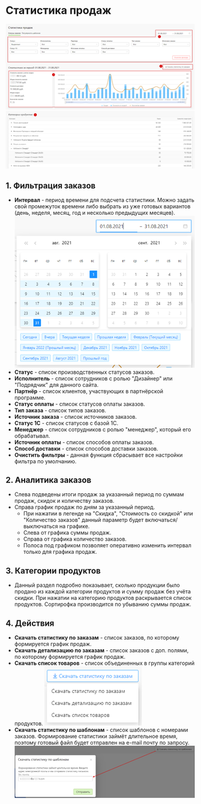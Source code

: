 # Статистика продаж

![](../_media/order/order31.png ':size=70%')
![](../_media/order/order32.png ':size=70%')

## 1. Фильтрация заказов
* **Интервал** - период времени для подсчета статистики. Можно задать свой промежуток времени либо выбрать из уже готовых вариантов (день, неделя, месяц, год и несколько предыдущих месяцев).
![](../_media/order/order33.png ':size=35%')
* **Статус** - список производственных статусов заказов.
* **Исполнитель** - список сотрудников с ролью "Дизайнер" или "Подрядчик" для данного сайта.
* **Партнёр** - список клиентов, участвующих в партнёрской программе.
* **Статус оплаты** - список статусов оплаты заказов.
* **Тип заказа** - список типов заказов.
* **Источник заказа** - список источников заказов.
* **Статус 1С** - список статусов с базой 1С.
* **Менеджер** - список сотрудников с ролью "менеджер", который его обрабатывал.
* **Источник оплаты** - список способов оплаты заказов.
* **Способ доставки** - список способов доставки заказов.
* **Очистить фильтры** - данная функция сбрасывает все настройки фильтра по умолчанию.

## 2. Аналитика заказов
* Слева подведены итоги продаж за указанный период по суммам продаж, скидок и количеству заказов.
* Справа график продаж по дням за указанный период.
    + При нажатии в легенде на "Скидка", "Стоимость со скидкой" или "Количество заказов" данный параметр будет включаться/выключаться на графике.
    + Слева от графика суммы продаж.
    + Справа от графика количество заказов.
    + Полоса под графиком позволяет оперативно изменить интервал только для графика продаж.

## 3. Категории продуктов
* Данный раздел подробно показывает, сколько продукции было продано из каждой категории продуктов и сумму продаж без учёта скидки. При нажатии на категорию продуктов раскрывается список продуктов. Сортирофка производится по убыванию суммы продаж.

## 4. Действия
* **Скачать статистику по заказам** - список заказов, по которому формируется график продаж.
* **Скачать детализацию по заказам** - список заказов с доп. полями, по которому формируется график продаж.
* **Скачать список товаров** - список объединенных в группы категорий продуктов.
![](../_media/order/order34.png ':size=20%')
* **Скачать статистику по шаблонам** - список шаблонов с номерами заказов. Формирование статистики займёт длительное время, поэтому готовый файл будет отправлен на e-mail почту по запросу.
![](../_media/order/order35.png ':size=60%')
